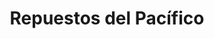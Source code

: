 ---
title: "Repuestos del Pacífico"
url: /puntarenas/repuestos-del-pacifico/
shop: piezas de automóviles
---